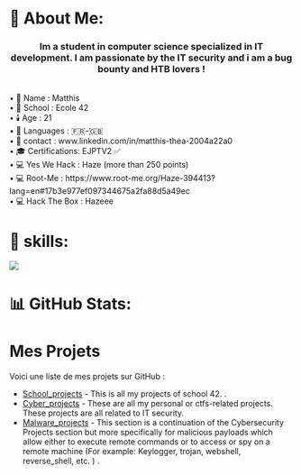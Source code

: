 # 💫 About Me:
<h3 align="center">Im a student in computer science specialized in IT development. I am passionate by the IT security and i am a bug bounty and HTB lovers !</h3><br>
• 🧑 Name : Matthis<br>
• 🏫 School : Ecole 42<br>
• 🕯️ Age : 21<br>
• 👅 Languages : 🇫🇷-🇬🇧<br>
• 📧 contact : www.linkedin.com/in/matthis-thea-2004a22a0<br>
• 🎓 Certifications: EJPTV2 ✅<br>
• 💻 Yes We Hack : Haze (more than 250 points)<br>
• 💻 Root-Me : https://www.root-me.org/Haze-394413?lang=en#17b3e977ef097344675a2fa88d5a49ec<br>
• 💻 Hack The Box : Hazeee<br>

# 🧠 skills:
![](https://github-readme-stats.vercel.app/api/top-langs/?username=matthis-thea&theme=merko&hide_border=false&include_all_commits=false&count_private=false&layout=compact)

# 📊 GitHub Stats:
# Mes Projets

Voici une liste de mes projets sur GitHub :

- [School_projects](https://github.com/matthis-thea/School_projects) - This is all my projects of school 42. .
- [Cyber_projects](https://github.com/matthis-thea/Cybersecurity_projects) - These are all my personal or ctfs-related projects. These projects are all related to IT security.
- [Malware_projects](https://github.com/matthis-thea/Virus_projects) - This section is a continuation of the Cybersecurity Projects section but more specifically for malicious payloads which allow either to execute remote commands or to access or spy on a remote machine (For example: Keylogger, trojan, webshell, reverse_shell, etc. ) .
